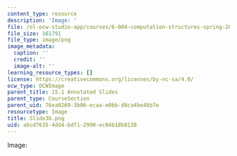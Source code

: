 ```yaml
---
content_type: resource
description: 'Image: '
file: /ol-ocw-studio-app/courses/6-004-computation-structures-spring-2017/abcd76354dd4bdf12990ec04b18b8138_Slide36.png
file_size: 161791
file_type: image/png
image_metadata:
  caption: ''
  credit: ''
  image-alt: ''
learning_resource_types: []
license: https://creativecommons.org/licenses/by-nc-sa/4.0/
ocw_type: OCWImage
parent_title: 15.1 Annotated Slides
parent_type: CourseSection
parent_uid: 76ea0269-3b06-ecaa-e0bb-d8ca4be4bb7e
resourcetype: Image
title: Slide36.png
uid: abcd7635-4dd4-bdf1-2990-ec04b18b8138
---
```

Image: 